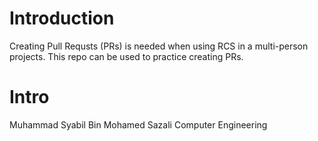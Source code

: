 # Introduction
Creating Pull Requsts (PRs) is needed when using RCS in a multi-person projects. This repo can be used to practice creating PRs.


# Intro
Muhammad Syabil Bin Mohamed Sazali
Computer Engineering